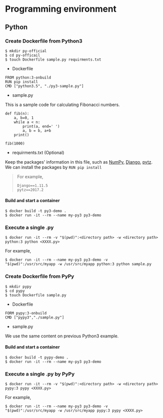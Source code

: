 # Programming environment 


## Python

### Create Dockerfile from Python3

```
$ mkdir py-official
$ cd py-officail
$ touch Dockerfile sample.py requirments.txt
```

- Dockerfile

```
FROM python:3-onbuild
RUN pip install
CMD ["python3.5", "./py3-sample.py"]
```

- sample.py

This is a sample code for calculating Fibonacci numbers.

```
def fib(n):
    a, b=0, 1
    while a < n:
        print(a, end=' ')
        a, b = b, a+b
    print()

fib(1000)
```

- requirments.txt (Optional)

Keep the packages' information in this file, such as [NumPy](http://www.numpy.org/), [Django](https://www.djangoproject.com/), [pytz](http://pytz.sourceforge.net/).
We can install the packages by `RUN pip install`


> For example,
>
> ```
> Django==1.11.5
> pytz==2017.2
> ```


#### Build and start a container

```
$ docker build -t py3-demo .
$ docker run -it --rm --name my-py3 py3-demo
```


### Execute a single .py

```
$ docker run -it --rm -v "$(pwd)":<directory path> -w <directory path> python:3 python <XXXX.py>
```

For example,
```
$ docker run -it --rm --name my-py3 py3-demo -v "$(pwd)":/usr/src/myapp -w /usr/src/myapp python:3 python sample.py
```


### Create Dockerfile from PyPy

```
$ mkdir pypy
$ cd pypy
$ touch Dockerfile sample.py
```

- Dockerfile

```
FORM pypy:3-onbuild
CMD ["pypy3","./sample.py"]
```

- sample.py

We use the same content on previous Python3 example.


#### Build and start a container

```
$ docker build -t pypy-demo .
$ docker run -it --rm --name my-py3 py3-demo
```

### Execute a single .py by PyPy

```
$ docker run -it --rm -v "$(pwd)":<directory path> -w <directory path> pypy:3 pypy <XXXX.py>
```

For example,
```
$ docker run -it --rm --name my-py3 py3-demo -v "$(pwd)":/usr/src/myapp -w /usr/src/myapp pypy:3 pypy <XXXX.py>
```
